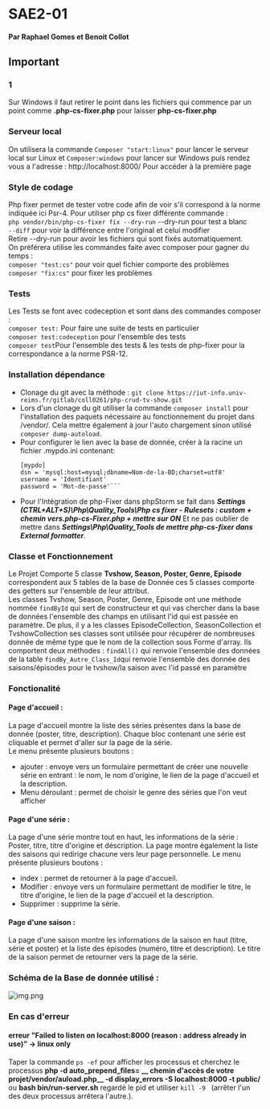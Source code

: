 # SAE2-01
#### Par Raphael Gomes et Benoit Collot
  
## Important

### 1
Sur Windows il faut retirer le point dans les fichiers qui commence par un point comme **.php-cs-fixer.php** pour laisser
**php-cs-fixer.php**

### Serveur local

On utilisera la commande ```Composer "start:linux"``` pour lancer le serveur local 
sur Linux et ```Composer:windows``` pour lancer sur Windows
puis rendez vous a l'adresse : http://localhost:8000/ Pour accéder à la première page

### Style de codage

Php fixer permet de tester votre code afin de voir s'il correspond à la norme indiquée ici Psr-4.
Pour utiliser php cs fixer différente commande :  
```php vendor/bin/php-cs-fixer fix --dry-run``` --dry-run pour test a blanc   
```--diff``` pour voir la différence entre l'original et celui modifier  
Retire --dry-run pour avoir les fichiers qui sont fixés automatiquement.  
On préférera utilise les commandes faite avec composer pour gagner du temps :  
```composer "test:cs"``` pour voir quel fichier comporte des problèmes  
```composer "fix:cs"``` pour fixer les problèmes  

### Tests

Les Tests se font avec codeception et sont dans des commandes composer :  
```composer test:``` Pour faire une suite de tests en particulier  
```composer test:codeception``` pour l'ensemble des tests   
```composer test```Pour l'ensemble des tests & les tests de php-fixer pour la correspondance a la norme PSR-12.  

### Installation dépendance
* Clonage du git avec la méthode : ```git clone https://iut-info.univ-reims.fr/gitlab/coll0261/php-crud-tv-show.git```
* Lors d'un clonage du git utiliser la commande ```composer install``` pour l'installation des paquets nécessaire au fonctionnement du projet dans /vendor/.
Cela mettre également à jour l'auto chargement sinon utilisé ```composer dump-autoload```.
* Pour configurer le lien avec la base de donnée, créer à la racine un fichier .mypdo.ini contenant:   
    ```
  [mypdo]  
  dsn = 'mysql:host=mysql;dbname=Nom-de-la-BD;charset=utf8'  
  username = 'Identifiant'  
  password = 'Mot-de-passe'```  
* Pour l'Intégration de php-Fixer dans phpStorm se fait dans ___Settings (CTRL+ALT+S)\Php\Quality_Tools\Php cs fixer - Rulesets : custom + chemin vers.php-cs-Fixer.php + mettre sur ON___
Et ne pas oublier de mettre dans ___Settings\Php\Quality_Tools de mettre php-cs-fixer dans External formatter___.

### Classe et Fonctionnement

Le Projet Comporte 5 classe **Tvshow, Season, Poster, Genre, Episode** correspondent aux 5 tables de la base de Donnée ces 5 classes comporte des getters sur l'ensemble de leur attribut.  
Les classes Tvshow, Season, Poster, Genre, Episode ont une méthode nommée ```findById``` qui sert de constructeur et qui vas chercher dans la base de données l'ensemble des champs en utilisant l'id qui est passée en paramètre. 
De plus, il y a les classes EpisodeCollection, SeasonCollection et TvshowCollection ses classes sont utilisée pour récupérer de nombreuses donnée de même type que le nom de la collection sous Forme d'array. Ils comportent deux méthodes :
```findAll()``` qui renvoie l'ensemble des données de la table 
````findBy_Autre_Class_Id````qui renvoie l'ensemble des donnée des saisons/épisodes pour le tvshow/la saison avec l'id passé en paramètre

### Fonctionalité
#### Page d'accueil :
La page d'accueil montre la liste des séries présentes dans la base de donnée (poster, titre, description). Chaque bloc contenant une série est cliquable et permet d'aller sur la page de la série.   
Le menu présente plusieurs boutons :
* ajouter : envoye vers un formulaire permettant de créer une nouvelle série en entrant : le nom, le nom d'origine, le lien de la page d'accueil et la description.
* Menu déroulant : permet de choisir le genre des séries que l'on veut afficher
#### Page d'une série :
La page d'une série montre tout en haut, les informations de la série : Poster, titre, titre d'origine et déscription. La page montre également la liste des saisons qui redirige chacune vers leur page personnelle.
Le menu présente plusieurs boutons :
* index : permet de retourner à la page d'accueil.
* Modifier : envoye vers un formulaire permettant de modifier le titre, le titre d'origine, le lien de la page d'accueil et la description.
* Supprimer : supprime la série.
#### Page d'une saison :
La page d'une saison montre les informations de la saison en haut (titre, série et poster) et la liste des épisodes (numéro, titre et description). 
Le titre de la saison permet de retourner vers la page de la série.

### Schéma de la Base de donnée utilisé :
![img.png](img.png)
### En cas d'erreur
#### erreur "Failed to listen on localhost:8000 (reason : address already in use)" -> linux only
Taper la commande ```ps -ef``` pour afficher les processus et cherchez le processus **php -d auto_prepend_files= __ chemin d'accès de votre projet/vendor/auload.php__ -d display_errors -S localhost:8000 -t public/**
ou **bash bin/run-server.sh** regardé le pid et utiliser ```kill -9 ``` (arrêter l'un des deux processus arrêtera l'autre.).